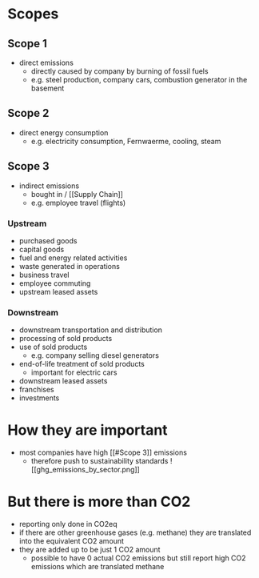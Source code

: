 # Scopes
## Scope 1
- direct emissions
	- directly caused by company by burning of fossil fuels
	- e.g. steel production, company cars, combustion generator in the basement
## Scope 2
- direct energy consumption
	- e.g. electricity consumption, Fernwaerme, cooling, steam
## Scope 3
- indirect emissions
	- bought in / [[Supply Chain]]
	- e.g. employee travel (flights)
### Upstream
- purchased goods
- capital goods
- fuel and energy related activities
- waste generated in operations
- business travel
- employee commuting
- upstream leased assets
### Downstream
- downstream transportation and distribution
- processing of sold products
- use of sold products
	- e.g. company selling diesel generators 
- end-of-life treatment of sold products
	- important for electric cars
- downstream leased assets
- franchises
- investments

# How they are important
- most companies have high [[#Scope 3]] emissions
	- therefore push to sustainability standards
![[ghg_emissions_by_sector.png]]

# But there is more than CO2
- reporting only done in CO2eq
- if there are other greenhouse gases (e.g. methane) they are translated into the equivalent CO2 amount
- they are added up to be just 1 CO2 amount
	- possible to have 0 actual CO2 emissions but still report high CO2 emissions which are translated methane